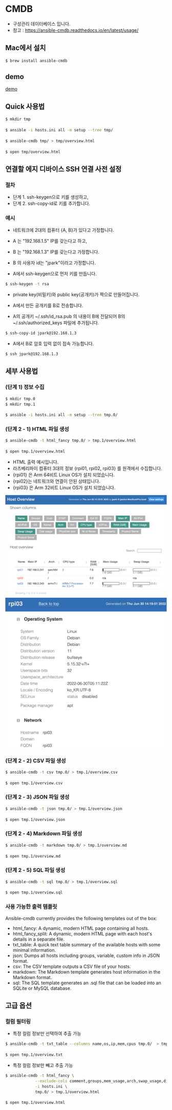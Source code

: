 # CMDB 

- 구성관리 데이터베이스 입니다.
- 참고 : https://ansible-cmdb.readthedocs.io/en/latest/usage/

## Mac에서 설치

```bash
$ brew install ansible-cmdb
```

## demo

[demo](demo/overview.html)


## Quick 사용법


```bash
$ mkdir tmp

$ ansible -i hosts.ini all -m setup --tree tmp/

$ ansible-cmdb tmp/ > tmp/overview.html    

$ open tmp/overview.html
```


## 연결할 에지 디바이스 SSH 연결 사전 설정

### 절차

- 단계 1. ssh-keygen으로 키를 생성하고,
- 단계 2. ssh-copy-id로 키를 추가합니다.

### 예시

- 네트워크에 2대의 컴퓨터 {A, B}가 있다고 가정합니다.
- A 는 "192.168.1.5" IP를 갖는다고 하고,
- B 는 "192.168.1.3" IP를 갖는다고 가정합니다.
- B 의 사용자 id는 "jpark"이라고 가정합니다.

- A에서 ssh-keygen으로 먼저 키를 만듭니다.
```bash
$ ssh-keygen -t rsa
```

- private key(비밀키)와 public key(공개키)가 짝으로 만들어집니다.

- A에서 만든 공개키를 B로 전송합니다.
- A의 공개키 ~/.ssh/id_rsa.pub 의 내용이 B에 전달되어 B의 ~/.ssh/authorized_keys 파일에 추가됩니다.

```bash
$ ssh-copy-id jpark@192.168.1.3
```

- A에서 B로 암호 입력 없이 접속 가능합니다.

```bash
$ ssh jpark@192.168.1.3
```





## 세부 사용법


### (단계 1) 정보 수집

```bash
$ mkdir tmp.0
$ mkdir tmp.1

$ ansible -i hosts.ini all -m setup --tree tmp.0/
```


### (단계 2 - 1) HTML 파일 생성

```bash
$ ansible-cmdb -t html_fancy tmp.0/ > tmp.1/overview.html    

$ open tmp.1/overview.html
```

- HTML 출력 예시입니다.
- 라즈베리파이 컴퓨터 3대의 정보 {rpi01, rpi02, rpi03} 를 원격에서 수집합니다.
- {rpi01} 은 Arm 64비트 Linux OS가 설치 되었습니다.
- {rpi02}는 네트워크와 연결이 안된 상태입니다.
- {rpi03} 은 Arm 32비트 Linux OS가 설치 되었습니다.

![HTML출력 예시](img4doc/overview01.png)
![HTML출력 예시](img4doc/overview02.png)




### (단계 2 - 2) CSV 파일 생성

```bash
$ ansible-cmdb -t csv tmp.0/ > tmp.1/overview.csv    

$ open tmp.1/overview.csv
```

### (단계 2 - 3) JSON 파일 생성

```bash
$ ansible-cmdb -t json tmp.0/ > tmp.1/overview.json    

$ open tmp.1/overview.json
```


### (단계 2 - 4) Markdown 파일 생성

```bash
$ ansible-cmdb -t markdown tmp.0/ > tmp.1/overview.md    

$ open tmp.1/overview.md
```


### (단계 2 - 5) SQL 파일 생성

```bash
$ ansible-cmdb -t sql tmp.0/ > tmp.1/overview.sql    

$ open tmp.1/overview.sql
```


### 사용 가능한 출력 템플릿

Ansible-cmdb currently provides the following templates out of the box:

- html_fancy: A dynamic, modern HTML page containing all hosts.
- html_fancy_split: A dynamic, modern HTML page with each host's details in a separate file.
- txt_table: A quick text table summary of the available hosts with some minimal information.
- json: Dumps all hosts including groups, variable, custom info in JSON format.
- csv: The CSV template outputs a CSV file of your hosts.
- markdown: The Markdown template generates host information in the Markdown format.
- sql: The SQL template generates an .sql file that can be loaded into an SQLite or MySQL database.


## 고급 옵션

### 컬럼 필터링

- 특정 컬럼 정보만 선택하여 추출 가능
```bash
$ ansible-cmdb -t txt_table --columns name,os,ip,mem,cpus tmp.0/  > tmp.1/overview.txt

$ open tmp.1/overview.txt
```

- 특정 컬럼 정보만 빼고 추출 가능
```bash
$ ansible-cmdb -t html_fancy \
             --exclude-cols comment,groups,mem_usage,arch,swap_usage,disk_usage,physdisk_size \
             -i hosts.ini \
             tmp.0/ > tmp.1/overview.html

$ open tmp.1/overview.html
```